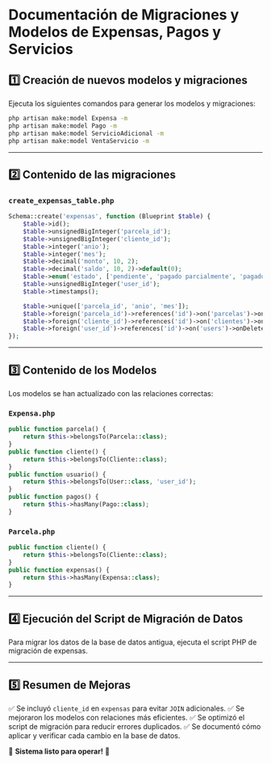 # Documentación de Migraciones y Modelos de Expensas, Pagos y Servicios

## 1️⃣ Creación de nuevos modelos y migraciones
Ejecuta los siguientes comandos para generar los modelos y migraciones:
```bash
php artisan make:model Expensa -m
php artisan make:model Pago -m
php artisan make:model ServicioAdicional -m
php artisan make:model VentaServicio -m
```

---

## 2️⃣ Contenido de las migraciones

### `create_expensas_table.php`
```php
Schema::create('expensas', function (Blueprint $table) {
    $table->id();
    $table->unsignedBigInteger('parcela_id');
    $table->unsignedBigInteger('cliente_id');
    $table->integer('anio');
    $table->integer('mes');
    $table->decimal('monto', 10, 2);
    $table->decimal('saldo', 10, 2)->default(0);
    $table->enum('estado', ['pendiente', 'pagado parcialmente', 'pagado'])->default('pendiente');
    $table->unsignedBigInteger('user_id');
    $table->timestamps();

    $table->unique(['parcela_id', 'anio', 'mes']);
    $table->foreign('parcela_id')->references('id')->on('parcelas')->onDelete('cascade')->onUpdate('cascade');
    $table->foreign('cliente_id')->references('id')->on('clientes')->onDelete('cascade')->onUpdate('cascade');
    $table->foreign('user_id')->references('id')->on('users')->onDelete('cascade')->onUpdate('cascade');
});
```

---

## 3️⃣ Contenido de los Modelos
Los modelos se han actualizado con las relaciones correctas:

### `Expensa.php`
```php
public function parcela() {
    return $this->belongsTo(Parcela::class);
}
public function cliente() {
    return $this->belongsTo(Cliente::class);
}
public function usuario() {
    return $this->belongsTo(User::class, 'user_id');
}
public function pagos() {
    return $this->hasMany(Pago::class);
}
```

### `Parcela.php`
```php
public function cliente() {
    return $this->belongsTo(Cliente::class);
}
public function expensas() {
    return $this->hasMany(Expensa::class);
}
```

---

## 4️⃣ Ejecución del Script de Migración de Datos
Para migrar los datos de la base de datos antigua, ejecuta el script PHP de migración de expensas.

---

## 5️⃣ Resumen de Mejoras
✅ Se incluyó `cliente_id` en `expensas` para evitar `JOIN` adicionales.
✅ Se mejoraron los modelos con relaciones más eficientes.
✅ Se optimizó el script de migración para reducir errores duplicados.
✅ Se documentó cómo aplicar y verificar cada cambio en la base de datos.

🚀 **Sistema listo para operar!** 🚀
